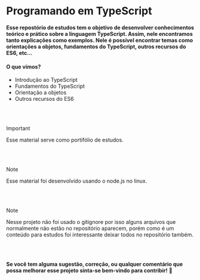 # Programando em TypeScript

**Esse repostório de estudos tem o objetivo de desenvolver conhecimentos teórico e prático sobre a linguagem TypeScript. Assim, nele encontramos tanto explicações como exemplos. Nele é possível encontrar temas como orientações a objetos, fundamentos do TypeScript, outros recursos do ES6, etc...**

#### O que vimos?
 - Introdução ao TypeScript
 - Fundamentos do TypeScript
 - Orientação a objetos
 - Outros recursos do ES6

 <br>
 <br>


> [!IMPORTANT]
> Esse material serve como portifólio de estudos.

<br>
<br>

> [!NOTE]
> Esse material foi desenvolvido usando o node.js no linux.

<br>
<br>

> [!NOTE]
> Nesse projeto não foi usado o gitignore por isso alguns arquivos que normalmente não estão no repositório aparecem, porém como é um conteúdo para estudos foi interessante deixar todos no repositório também.

<br>
<br>

**Se você tem alguma sugestão, correção, ou qualquer comentário que possa melhorar esse projeto sinta-se bem-vindo para contribir!**
:slightly_smiling_face:
